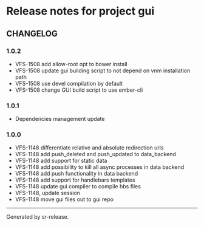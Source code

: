 # Release notes for project gui


CHANGELOG
---------

### 1.0.2

* VFS-1508 add allow-root opt to bower install
* VFS-1508 update gui building script to not depend on vnm installation path
* VFS-1508 use devel compilation by default
* VFS-1508 change GUI build script to use ember-cli


### 1.0.1

* Dependencies management update


### 1.0.0


* VFS-1148 differentiate relative and absolute redirection urls
* VFS-1148 add push_deleted and push_updated to data_backend
* VFS-1148 add support for static data
* VFS-1148 add possibility to kill all async processes in data backend
* VFS-1148 add push functionality in data backend
* VFS-1148 add support for handlebars templates
* VFS-1148 update gui compiler to compile hbs files
* VFS-1148, update session
* VFS-1148 move gui files out to gui repo


________

Generated by sr-release. 
